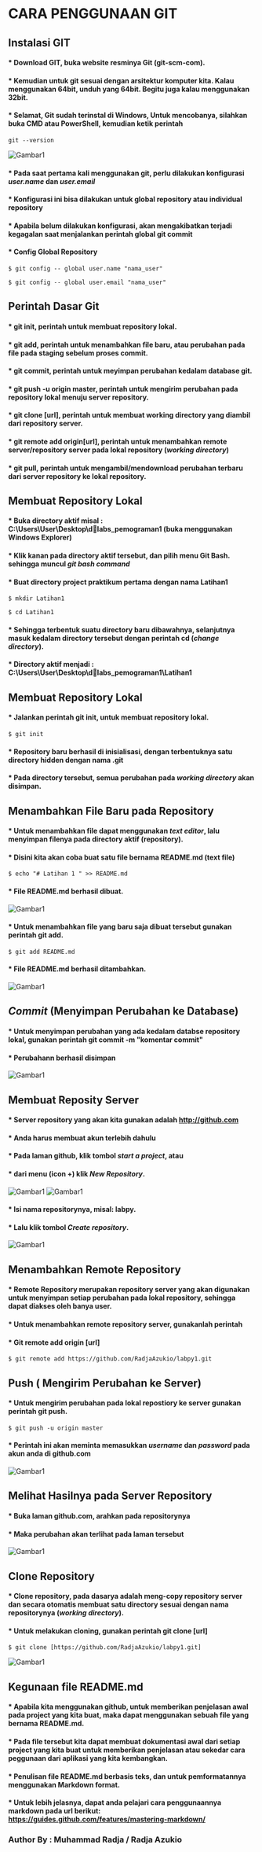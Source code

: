 # CARA PENGGUNAAN GIT

## Instalasi GIT

#### * Download GIT, buka website resminya Git (git-scm-com). 
#### * Kemudian untuk git sesuai dengan arsitektur komputer kita. Kalau menggunakan 64bit, unduh yang 64bit. Begitu juga kalau menggunakan 32bit.
#### * Selamat, Git sudah terinstal di Windows, Untuk mencobanya, silahkan buka CMD atau PowerShell, kemudian ketik perintah
```
git --version
```
![Gambar1](gambar/git1.png)

#### * Pada saat pertama kali menggunakan git, perlu dilakukan konfigurasi *user.name* dan *user.email*
#### * Konfigurasi ini bisa dilakukan untuk global repository atau individual repository
#### * Apabila belum dilakukan konfigurasi, akan mengakibatkan terjadi kegagalan saat menjalankan perintah global git commit


#### * Config Global Repository
```
$ git config -- global user.name "nama_user"
```
```
$ git config -- global user.email "nama_user"
```

## Perintah Dasar Git


#### * git init, perintah untuk membuat repository lokal.
#### * git add, perintah untuk menambahkan file baru, atau perubahan pada file pada staging sebelum proses commit.
#### * git commit, perintah untuk meyimpan perubahan kedalam database git.
#### * git push -u origin master, perintah untuk mengirim perubahan pada repository lokal menuju server repository.
#### * git clone [url], perintah untuk membuat working directory yang diambil dari repository server.
#### * git remote add origin[url], perintah untuk menambahkan remote server/repository server pada lokal repository (*working directory*)
#### * git pull, perintah untuk mengambil/mendownload perubahan terbaru dari server repository ke lokal repository.

## Membuat Repository Lokal

#### * Buka directory aktif misal : C:\Users\User\Desktop\dlabs_pemograman1 (buka menggunakan Windows Explorer)
#### * Klik kanan pada directory aktif tersebut, dan pilih menu Git Bash. sehingga muncul *git bash command*
#### * Buat directory project praktikum pertama dengan nama Latihan1
```
$ mkdir Latihan1
```
```
$ cd Latihan1
```
#### * Sehingga terbentuk suatu directory baru dibawahnya, selanjutnya masuk kedalam directory tersebut dengan perintah cd (*change directory*).
#### * Directory aktif menjadi : C:\Users\User\Desktop\dlabs_pemograman1\Latihan1

## Membuat Repository Lokal

#### * Jalankan perintah git init, untuk membuat repository lokal.
```
$ git init
```
#### * Repository baru berhasil di inisialisasi, dengan terbentuknya satu directory hidden dengan nama .git
#### * Pada directory tersebut, semua perubahan pada *working directory* akan disimpan.

## Menambahkan File Baru pada Repository

#### * Untuk menambahkan file dapat menggunakan *text editor*, lalu menyimpan filenya pada directory aktif (repository).
#### * Disini kita akan coba buat satu file bernama README.md (text file)
```
$ echo "# Latihan 1 " >> README.md
```
#### * File README.md berhasil dibuat.

![Gambar1](gambar/git2.png)

#### * Untuk menambahkan file yang baru saja dibuat tersebut gunakan perintah git add.
```
$ git add README.md
```
#### * File README.md berhasil ditambahkan.

![Gambar1](gambar/git3.png)

## *Commit* (Menyimpan Perubahan ke Database)

#### * Untuk menyimpan perubahan yang ada kedalam databse repository lokal, gunakan perintah git commit -m "komentar commit"
#### * Perubahann berhasil disimpan

![Gambar1](gambar/git4.png)

## Membuat Reposity Server

#### * Server repository yang akan kita gunakan adalah http://github.com
#### * Anda harus membuat akun terlebih dahulu
#### * Pada laman github, klik tombol *start a project*, atau 
#### * dari menu (icon +) klik *New Repository*.

![Gambar1](gambar/git5.png)
![Gambar1](gambar/git6.png)
#### * Isi nama repositorynya, misal: labpy.
#### * Lalu klik tombol *Create repository*.

![Gambar1](gambar/git7.png)

## Menambahkan Remote Repository

#### * Remote Repository merupakan repository server yang akan digunakan untuk menyimpan setiap perubahan pada lokal repository, sehingga dapat diakses oleh banya user.
#### * Untuk menambahkan remote repository server, gunakanlah perintah
#### * Git remote add origin [url]
```
$ git remote add https://github.com/RadjaAzukio/labpy1.git
```
## Push ( Mengirim Perubahan ke Server)

#### * Untuk mengirim perubahan pada lokal repostiory ke server gunakan perintah git push.
```
$ git push -u origin master
```
#### * Perintah ini akan meminta memasukkan *username* dan *password* pada akun anda di github.com

![Gambar1](gambar/git8.png)

## Melihat Hasilnya pada Server Repository

#### * Buka laman github.com, arahkan pada repositorynya
#### * Maka perubahan akan terlihat pada laman tersebut

![Gambar1](gambar/git9.png)


## Clone Repository

#### * Clone repository, pada dasarya adalah meng-copy repository server dan secara otomatis membuat satu directory sesuai dengan nama repositorynya (*working directory*).
#### * Untuk melakukan cloning, gunakan perintah git clone [url]

```
$ git clone [https://github.com/RadjaAzukio/labpy1.git]
```

![Gambar1](gambar/git10.png)

## Kegunaan file README.md

#### * Apabila kita menggunakan github, untuk memberikan penjelasan awal pada project yang kita buat, maka dapat menggunakan sebuah file yang bernama README.md.
#### * Pada file tersebut kita dapat membuat dokumentasi awal dari setiap project yang kita buat untuk memberikan penjelasan atau sekedar cara peggunaan dari aplikasi yang kita kembangkan.
#### * Penulisan file README.md berbasis teks, dan untuk pemformatannya menggunakan Markdown format.
#### * Untuk lebih jelasnya, dapat anda pelajari cara penggunaannya markdown pada url berikut: https://guides.github.com/features/mastering-markdown/

### Author By : Muhammad Radja / Radja Azukio
